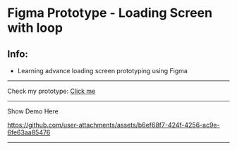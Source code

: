 # Figma Prototype - Loading Screen with loop
## Info:
- Learning advance loading screen prototyping using Figma
---
Check my prototype:
[Click me](https://www.figma.com/proto/A37fj9wBYF86uCLSgCRzwB/Untitled?page-id=0%3A1&node-id=3-156&p=f&viewport=256%2C512%2C0.28&t=gvHKMlTvRpo6Jr2N-1&scaling=scale-down&content-scaling=fixed&starting-point-node-id=3%3A126)

---
Show Demo Here

https://github.com/user-attachments/assets/b6ef68f7-424f-4256-ac9e-6fe63aa85476

---




